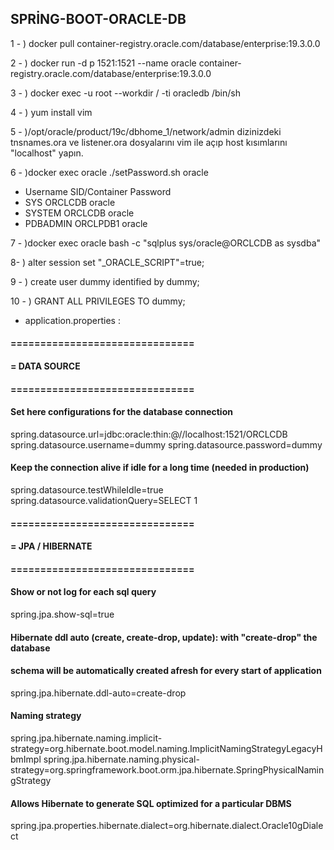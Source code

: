 ## SPRİNG-BOOT-ORACLE-DB

1 - ) docker pull container-registry.oracle.com/database/enterprise:19.3.0.0

2 - ) docker run -d p 1521:1521 --name oracle container-registry.oracle.com/database/enterprise:19.3.0.0

3 - ) docker exec -u root --workdir / -ti oracledb /bin/sh

4 - ) yum install vim

5 - )/opt/oracle/product/19c/dbhome_1/network/admin dizinizdeki tnsnames.ora ve listener.ora dosyalarını vim ile açıp
host kısımlarını "localhost" yapın.

6 - )docker exec oracle ./setPassword.sh oracle
- Username	SID/Container	Password
- SYS		ORCLCDB		oracle
- SYSTEM	ORCLCDB		oracle
- PDBADMIN	ORCLPDB1	oracle

7 - )docker exec oracle bash -c "sqlplus sys/oracle@ORCLCDB as sysdba"

8- )  alter session set "_ORACLE_SCRIPT"=true;

9 - ) create user dummy identified by dummy;

10 - )  GRANT ALL PRIVILEGES TO dummy;

- application.properties :
#### ===============================
#### = DATA SOURCE
#### ===============================
#### Set here configurations for the database connection
spring.datasource.url=jdbc:oracle:thin:@//localhost:1521/ORCLCDB
spring.datasource.username=dummy
spring.datasource.password=dummy
#### Keep the connection alive if idle for a long time (needed in production)
spring.datasource.testWhileIdle=true
spring.datasource.validationQuery=SELECT 1
#### ===============================
#### = JPA / HIBERNATE
#### ===============================
#### Show or not log for each sql query
spring.jpa.show-sql=true
#### Hibernate ddl auto (create, create-drop, update): with "create-drop" the database
#### schema will be automatically created afresh for every start of application
spring.jpa.hibernate.ddl-auto=create-drop
#### Naming strategy
spring.jpa.hibernate.naming.implicit-strategy=org.hibernate.boot.model.naming.ImplicitNamingStrategyLegacyHbmImpl
spring.jpa.hibernate.naming.physical-strategy=org.springframework.boot.orm.jpa.hibernate.SpringPhysicalNamingStrategy
#### Allows Hibernate to generate SQL optimized for a particular DBMS
spring.jpa.properties.hibernate.dialect=org.hibernate.dialect.Oracle10gDialect

